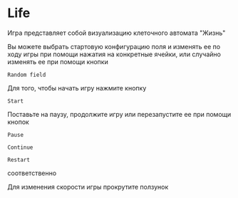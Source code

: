 # Life

Игра представляет собой визуализацию клеточного автомата "Жизнь"

Вы можете выбрать стартовую конфигурацию поля и изменять ее по ходу игры при помощи нажатия на конкретные ячейки, или случайно изменять ее при помощи кнопки 
```
Random field
```

Для того, чтобы начать игру нажмите кнопку 
```
Start
```

Поставьте на паузу, продолжите игру или перезапустите ее при помощи кнопок
```
Pause
```
```
Continue
```
```
Restart
```
соответственно

Для изменения скорости игры прокрутите ползунок

